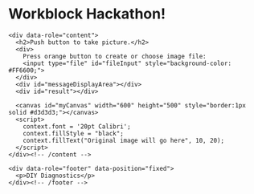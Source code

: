 <!DOCTYPE html>
<html lang="en">

<!-- The following code has been developed by students and/or researchers of the Freshman Research Initiative, DIY Diagnostics Stream at The University of Texas at Austin. This code is shared for demonstration purposes and should not be considered a product -- it is for entertainment purposes only. Any user of this code does so at their own risk. Members of the DIY Stream, FRI, and The University of Texas system are not liable for anything related to this code.

  THIS CODE SHOULD NOT BE USED TO DIAGNOSE ANY KIND OF MEDICAL CONDITION.

  Further Information:
  http://cns.utexas.edu/fri

  Research Educator:
  Timothy E. Riedel
  triedel@utexas.edu

  Authors in chronological order of contribution:
  Author 1: Timothy E. Riedel
  Author 2: Workblock 1
-->

<head>
  <meta charset="utf-8">
  <title>Photo Transform</title>
  <meta name="viewport" content="width=device-width, initial-scale=.7">
  <meta name="apple-mobile-web-app-capable" content="yes">
  <link rel="stylesheet" href="https://code.jquery.com/mobile/1.3.2/jquery.mobile-1.3.2.min.css" />
  <script src="https://code.jquery.com/jquery-1.9.1.min.js"></script>
  <script src="https://code.jquery.com/mobile/1.3.2/jquery.mobile-1.3.2.min.js"></script>

  <script>
    var docMod = document.lastModified; // gets last modified date and time of the index.html file
    console.log("This file last modified  " + docMod); // displays last modified date and time in the JavaScript browser console

    // Fix for iPhone photo squish bug
    function detectVerticalSquash(img) {
      var iw = img.naturalWidth, ih = img.naturalHeight;
      var canvas = document.createElement('canvas');
      canvas.width = 2;
      canvas.height = ih;
      var ctx = canvas.getContext('2d');
      ctx.drawImage(img, 0, 0);
      var data = ctx.getImageData(0, 0, 1, ih).data;
      var sy = 0, ey = ih, py = ih;
      while (py > sy) {
        var alpha = data[(py - 1) * 4 + 3];
        if (alpha === 0) {
          ey = py;
        } else {
          sy = py;
        }
        py = (ey + sy) >> 1;
      }
      var ratio = (py / ih);
      return (ratio === 0) ? 1 : ratio;
    }

    function drawImageIOSFix(ctx, img, sx, sy, sw, sh, dx, dy, dw, dh) {
      var vertSquashRatio = detectVerticalSquash(img);
      ctx.drawImage(img, sx, sy, sw, sh, dx, dy, dw, dh / vertSquashRatio);
    }

    function showResult(message) {
      const resultDiv = document.getElementById('result');
      resultDiv.textContent = message;
      resultDiv.style.fontSize = '24px';
      resultDiv.style.fontWeight = 'bold';
    }

    // window.onload necessary to keep JavaScripts from running before the app loads entirely
    window.onload = function () {

      canvas = document.getElementById('myCanvas');
      context = canvas.getContext("2d");

      var fileInput = document.getElementById('fileInput');
      var messageDisplayArea = document.getElementById('messageDisplayArea');

      fileInput.addEventListener('change', function () {
        var file = fileInput.files[0];
        var imageType = /image.*/;

        if (file.type.match(imageType)) {
          var reader = new FileReader();
          reader.onload = function (e) {
            messageDisplayArea.innerHTML = "You picked an image!";
            var img = new Image();

            img.onload = function () {
              drawImageIOSFix(context, img, 0, 0, img.naturalWidth, img.naturalHeight, 0, 0, canvas.width, canvas.height);

              // ====================== BEGIN TUBE DETECTION ======================
              var imgData = context.getImageData(0, 0, canvas.width, canvas.height);
              var pixels = imgData.data;

              var tubeWidth = 65; // Adjusted for tighter tube bounds
              var tubeSpacing = 10;
              var startX = 50; // Adjusted to better align with image
              var rowY = Math.floor(canvas.height * 0.65); // Better estimate of where colors appear

              function colorDistance(r1, g1, b1, r2, g2, b2) {
                return Math.sqrt((r1 - r2) ** 2 + (g1 - g2) ** 2 + (b1 - b2) ** 2);
              }

              function isPink(r, g, b) {
                return colorDistance(r, g, b, 255, 105, 180) < 100;
              }

              function isYellow(r, g, b) {
                return colorDistance(r, g, b, 255, 255, 0) < 100;
              }

              let pinkCount = 0;
              let yellowCount = 0;

              for (let i = 0; i < 8; i++) {
                let x = startX + i * (tubeWidth + tubeSpacing);
                let pinkPixels = 0;
                let yellowPixels = 0;

                // Visual debugging: draw rectangle for sampled region
                context.strokeStyle = 'red';
                context.strokeRect(x, rowY - 20, tubeWidth, 40);

                for (let dx = 0; dx < tubeWidth; dx++) {
                  for (let dy = -20; dy < 20; dy++) {
                    let px = x + dx;
                    let py = rowY + dy;
                    let index = (py * canvas.width + px) * 4;
                    let r = pixels[index];
                    let g = pixels[index + 1];
                    let b = pixels[index + 2];

                    if (isPink(r, g, b)) pinkPixels++;
                    else if (isYellow(r, g, b)) yellowPixels++;

                    // Log sample color from first tube for debugging
                    if (i === 0 && dx % 10 === 0 && dy === 0) {
                      console.log(`Tube 1 sample at (${px}, ${py}): R=${r}, G=${g}, B=${b}`);
                    }
                  }
                }

                console.log(`Tube ${i + 1}: pinkPixels=${pinkPixels}, yellowPixels=${yellowPixels}`);

                if (pinkPixels > 100) pinkCount++;
                else if (yellowPixels > 100) yellowCount++;
              }

              messageDisplayArea.innerHTML += `<br>Detected ${pinkCount} pink tube(s) and ${yellowCount} yellow tube(s).`;

              if (pinkCount > 0) showResult('Positive - Color Detected: Pink');
              else if (yellowCount > 0) showResult('Negative - Color Detected: Yellow');
              else showResult('No color detected.');
              // ====================== END TUBE DETECTION ======================
            };
            img.src = reader.result;
          };

          reader.readAsDataURL(file);
        } else {
          messageDisplayArea.innerHTML = "File not supported!";
        }
      });
    };
  </script>
</head>

<body>
  <div data-role="page">
    <div data-role="header">
      <h1>Workblock Hackathon!</h1>
    </div><!-- /header -->

    <div data-role="content">
      <h2>Push button to take picture.</h2>
      <div>
        Press orange button to create or choose image file:
        <input type="file" id="fileInput" style="background-color: #FF6600;">
      </div>
      <div id="messageDisplayArea"></div>
      <div id="result"></div>

      <canvas id="myCanvas" width="600" height="500" style="border:1px solid #d3d3d3;"></canvas>
      <script>
        context.font = '20pt Calibri';
        context.fillStyle = "black";
        context.fillText("Original image will go here", 10, 20);
      </script>
    </div><!-- /content -->

    <div data-role="footer" data-position="fixed">
      <p>DIY Diagnostics</p>
    </div><!-- /footer -->
  </div><!-- /page -->
</body>

</html>
